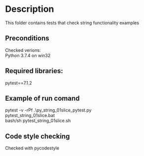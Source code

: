 <h1>Description</h1>
This folder contains tests that check string functionality examples</br>
<h2>Preconditions</h2>
Checked verions:</br>
Python 3.7.4 on win32</br>
<h2>Required libraries:</h2>
pytest==7.1.2</br>
<h2>Example of run comand</h2>
pytest -v -rPf .\py_string_01slice_pytest.py</br>
pytest_string_01slice.bat</br>
bash/sh pytest_string_01slice.sh</br>
<h2> Code style checking</h2>
Checked with pycodestyle </br>
</html>
